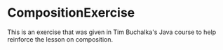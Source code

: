 # CompositionExercise
This is an exercise that was given in Tim Buchalka's Java course to help reinforce the lesson on composition.
